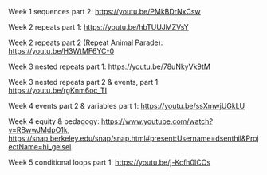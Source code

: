 Week 1 sequences part 2: https://youtu.be/PMkBDrNxCsw

Week 2 repeats part 1: https://youtu.be/hbTUUJMZVsY

Week 2 repeats part 2 (Repeat Animal Parade): https://youtu.be/H3WtMF6YC-0

Week 3 nested repeats part 1: https://youtu.be/78uNkyVk9tM

Week 3 nested repeats part 2 & events, part 1: https://youtu.be/rgKnm6oc_TI

Week 4 events part 2 & variables part 1: https://youtu.be/ssXmwjUGkLU

Week 4 equity & pedagogy: https://www.youtube.com/watch?v=RBwwJMdpO1k, https://snap.berkeley.edu/snap/snap.html#present:Username=dsenthil&ProjectName=hi_geisel

Week 5 conditional loops part 1: https://youtu.be/j-Kcfh0ICOs








